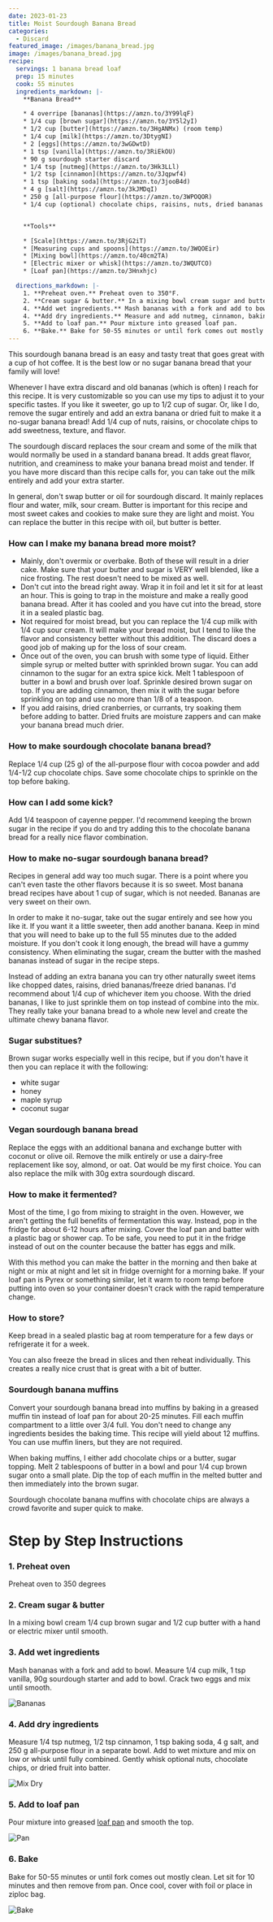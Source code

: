 ```yaml
---
date: 2023-01-23
title: Moist Sourdough Banana Bread
categories:
  - Discard
featured_image: /images/banana_bread.jpg
image: /images/banana_bread.jpg
recipe:
  servings: 1 banana bread loaf
  prep: 15 minutes
  cook: 55 minutes
  ingredients_markdown: |-
    **Banana Bread**

    * 4 overripe [bananas](https://amzn.to/3Y99lqF)
    * 1/4 cup [brown sugar](https://amzn.to/3Y5l2yI)
    * 1/2 cup [butter](https://amzn.to/3HgANMx) (room temp)
    * 1/4 cup [milk](https://amzn.to/3DtygNI)
    * 2 [eggs](https://amzn.to/3wGDwtD)
    * 1 tsp [vanilla](https://amzn.to/3RiEkOU)
    * 90 g sourdough starter discard
    * 1/4 tsp [nutmeg](https://amzn.to/3Hk3LLl)
    * 1/2 tsp [cinnamon](https://amzn.to/3Jqpwf4)
    * 1 tsp [baking soda](https://amzn.to/3jooB4d)
    * 4 g [salt](https://amzn.to/3kJMDqI)
    * 250 g [all-purpose flour](https://amzn.to/3WPOQOR)
    * 1/4 cup (optional) chocolate chips, raisins, nuts, dried bananas


    **Tools**

    * [Scale](https://amzn.to/3RjG2iT)
    * [Measuring cups and spoons](https://amzn.to/3WQOEir)
    * [Mixing bowl](https://amzn.to/40cm2TA)
    * [Electric mixer or whisk](https://amzn.to/3WQUTCO)
    * [Loaf pan](https://amzn.to/3Hnxhjc)

  directions_markdown: |-
    1. **Preheat oven.** Preheat oven to 350°F.
    2. **Cream sugar & butter.** In a mixing bowl cream sugar and butter with a hand or electric mixer until smooth.
    4. **Add wet ingredients.** Mash bananas with a fork and add to bowl. Measure and mix milk, eggs, vanilla, and sourdough starter. 
    4. **Add dry ingredients.** Measure and add nutmeg, cinnamon, baking soda, salt, and flour. Use hand mixer on low or whisk to blend. Add optional chocolate chips, nuts, or dried fruit.
    5. **Add to loaf pan.** Pour mixture into greased loaf pan.
    6. **Bake.** Bake for 50-55 minutes or until fork comes out mostly clean. Let sit for 10 minutes and then remove from pan.
---
```


This sourdough banana bread is an easy and tasty treat that goes great with a cup of hot coffee. It is the best low or no sugar banana bread that your family will love!

Whenever I have extra discard and old bananas (which is often) I reach for this recipe. It is very customizable so you can use my tips to adjust it to your specific tastes. If you like it sweeter, go up to 1/2 cup of sugar. Or, like I do, remove the sugar entirely and add an extra banana or dried fuit to make it a no-sugar banana bread! Add 1/4 cup of nuts, raisins, or chocolate chips to add sweetness, texture, and flavor.

The sourdough discard replaces the sour cream and some of the milk that would normally be used in a standard banana bread. It adds great flavor, nutrition, and creaminess to make your banana bread moist and tender. If you have more discard than this recipe calls for, you can take out the milk entirely and add your extra starter.

In general, don't swap butter or oil for sourdough discard. It mainly replaces flour and water, milk, sour cream. Butter is important for this recipe and most sweet cakes and cookies to make sure they are light and moist. You can replace the butter in this recipe with oil, but butter is better.

### How can I make my banana bread more moist?

- Mainly, don't overmix or overbake. Both of these will result in a drier cake. Make sure that your butter and sugar is VERY well blended, like a nice frosting. The rest doesn't need to be mixed as well.
- Don't cut into the bread right away. Wrap it in foil and let it sit for at least an hour. This is going to trap in the moisture and make a really good banana bread. After it has cooled and you have cut into the bread, store it in a sealed plastic bag.
- Not required for moist bread, but you can replace the 1/4 cup milk with 1/4 cup sour cream. It will make your bread moist, but I tend to like the flavor and consistency better without this addition. The discard does a good job of making up for the loss of sour cream.
- Once out of the oven, you can brush with some type of liquid. Either simple syrup or melted butter with sprinkled brown sugar. You can add cinnamon to the sugar for an extra spice kick. Melt 1 tablespoon of butter in a bowl and brush over loaf. Sprinkle desired brown sugar on top. If you are adding cinnamon, then mix it with the sugar before sprinkling on top and use no more than 1/8 of a teaspoon.
- If you add raisins, dried cranberries, or currants, try soaking them before adding to batter. Dried fruits are moisture zappers and can make your banana bread much drier.

### How to make sourdough chocolate banana bread?

Replace 1/4 cup (25 g) of the all-purpose flour with cocoa powder and add 1/4-1/2 cup chocolate chips. Save some chocolate chips to sprinkle on the top before baking.

### How can I add some kick?

Add 1/4 teaspoon of cayenne pepper. I'd recommend keeping the brown sugar in the recipe if you do and try adding this to the chocolate banana bread for a really nice flavor combination.

### How to make no-sugar sourdough banana bread?

Recipes in general add way too much sugar. There is a point where you can't even taste the other flavors because it is so sweet. Most banana bread recipes have about 1 cup of sugar, which is not needed. Bananas are very sweet on their own.

In order to make it no-sugar, take out the sugar entirely and see how you like it. If you want it a little sweeter, then add another banana. Keep in mind that you will need to bake up to the full 55 minutes due to the added moisture. If you don't cook it long enough, the bread will have a gummy consistency. When eliminating the sugar, cream the butter with the mashed bananas instead of sugar in the recipe steps.

Instead of adding an extra banana you can try other naturally sweet items like chopped dates, raisins, dried bananas/freeze dried bananas. I'd recommend about 1/4 cup of whichever item you choose. With the dried bananas, I like to just sprinkle them on top instead of combine into the mix. They really take your banana bread to a whole new level and create the ultimate chewy banana flavor.

### Sugar substitues?

Brown sugar works especially well in this recipe, but if you don't have it then you can replace it with the following:

- white sugar
- honey
- maple syrup
- coconut sugar

### Vegan sourdough banana bread

Replace the eggs with an additional banana and exchange butter with coconut or olive oil. Remove the milk entirely or use a dairy-free replacement like soy, almond, or oat. Oat would be my first choice. You can also replace the milk with 30g extra sourdough discard.

### How to make it fermented?

Most of the time, I go from mixing to straight in the oven. However, we aren't getting the full benefits of fermentation this way. Instead, pop in the fridge for about 6-12 hours after mixing. Cover the loaf pan and batter with a plastic bag or shower cap. To be safe, you need to put it in the fridge instead of out on the counter because the batter has eggs and milk.

With this method you can make the batter in the morning and then bake at night or mix at night and let sit in fridge overnight for a morning bake. If your loaf pan is Pyrex or something similar, let it warm to room temp before putting into oven so your container doesn't crack with the rapid temperature change.

### How to store?

Keep bread in a sealed plastic bag at room temperature for a few days or refrigerate it for a week.

You can also freeze the bread in slices and then reheat individually. This creates a really nice crust that is great with a bit of butter.

### Sourdough banana muffins

Convert your sourdough banana bread into muffins by baking in a greased muffin tin instead of loaf pan for about 20-25 minutes. Fill each muffin compartment to a little over 3/4 full. You don't need to change any ingredients besides the baking time. This recipe will yield about 12 muffins. You can use muffin liners, but they are not required.

When baking muffins, I either add chocolate chips or a butter, sugar topping. Melt 2 tablespoons of butter in a bowl and pour 1/4 cup brown sugar onto a small plate. Dip the top of each muffin in the melted butter and then immediately into the brown sugar.

Sourdough chocolate banana muffins with chocolate chips are always a crowd favorite and super quick to make.

# Step by Step Instructions

### 1. Preheat oven

Preheat oven to 350 degrees

### 2. Cream sugar & butter

In a mixing bowl cream 1/4 cup brown sugar and 1/2 cup butter with a hand or electric mixer until smooth.

### 3. Add wet ingredients

Mash bananas with a fork and add to bowl. Measure 1/4 cup milk, 1 tsp vanilla, 90g sourdough starter and add to bowl. Crack two eggs and mix until smooth.

![Bananas](/images/banana_mash.jpg)

### 4. Add dry ingredients

Measure 1/4 tsp nutmeg, 1/2 tsp cinnamon, 1 tsp baking soda, 4 g salt, and 250 g all-purpose flour in a separate bowl. Add to wet mixture and mix on low or whisk until fully combined. Gently whisk optional nuts, chocolate chips, or dried fruit into batter.

![Mix Dry](/images/banana_dry.jpg)

### 5. Add to loaf pan

Pour mixture into greased [loaf pan](https://amzn.to/3Hnxhjc) and smooth the top.

![Pan](/images/banana_pan.jpg)

### 6. Bake

Bake for 50-55 minutes or until fork comes out mostly clean. Let sit for 10 minutes and then remove from pan. Once cool, cover with foil or place in ziploc bag.

![Bake](/images/banana_slice.jpg)
